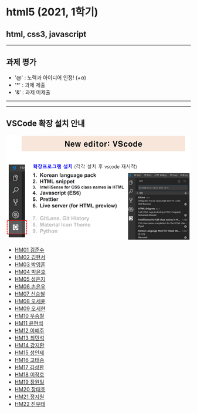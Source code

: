# html5 (2021, 1학기)
## html, css3, javascript
---
## 과제 평가
- '@' : 노력과 아이디어 인정! (+$\alpha$)
- '*' : 과제 제출 
- '&' : 과제 미제출 



***


***
## VSCode 확장 설치 안내

![VSCode 확장 설치 안내](https://github.com/Redwoods/html5/blob/master/vscode_extensions.png)

- [HM01	김준수]()
- [HM02	김현서]()
- [HM03	박영훈]()
- [HM04	박윤호]()
- [HM05	성은지]()
- [HM06	손윤우]()
- [HM07	신승철]()
- [HM08	오세윤]()
- [HM09	오세현]()
- [HM10	우승철]()
- [HM11	윤현석]()
- [HM12	이예주]()
- [HM13	최민석]()
- [HM14	강지환]()
- [HM15	성인제]()
- [HM16	고태승]()
- [HM17	김성환]()
- [HM18	이정호]()
- [HM19	장원일]()
- [HM20	장태호]()
- [HM21	정지원]()
- [HM22	진우태]()
